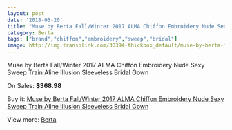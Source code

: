 ```yaml
---
layout: post
date: '2018-03-20'
title: "Muse by Berta Fall/Winter 2017 ALMA Chiffon Embroidery Nude Sexy Sweep Train Aline Illusion Sleeveless Bridal Gown"
category: Berta
tags: ["brand","chiffon","embroidery","sweep","bridal"]
image: http://img.transblink.com/30394-thickbox_default/muse-by-berta-fall-winter-2017-alma-chiffon-embroidery-nude-sexy-sweep-train-aline-illusion-sleeveless-bridal-gown.jpg
---
```

Muse by Berta Fall/Winter 2017 ALMA Chiffon Embroidery Nude Sexy Sweep Train Aline Illusion Sleeveless Bridal Gown

On Sales: **$368.98**
<a href="https://www.transblink.com/en/berta/10202-muse-by-berta-fall-winter-2017-alma-chiffon-embroidery-nude-sexy-sweep-train-aline-illusion-sleeveless-bridal-gown.html"><amp-img layout="responsive" width="600" height="600" src="//img.transblink.com/30394-thickbox_default/muse-by-berta-fall-winter-2017-alma-chiffon-embroidery-nude-sexy-sweep-train-aline-illusion-sleeveless-bridal-gown.jpg" alt="Muse by Berta Fall/Winter 2017 ALMA Chiffon Embroidery Nude Sexy Sweep Train Aline Illusion Sleeveless Bridal Gown 0" /></a>
<a href="https://www.transblink.com/en/berta/10202-muse-by-berta-fall-winter-2017-alma-chiffon-embroidery-nude-sexy-sweep-train-aline-illusion-sleeveless-bridal-gown.html"><amp-img layout="responsive" width="600" height="600" src="//img.transblink.com/30398-thickbox_default/muse-by-berta-fall-winter-2017-alma-chiffon-embroidery-nude-sexy-sweep-train-aline-illusion-sleeveless-bridal-gown.jpg" alt="Muse by Berta Fall/Winter 2017 ALMA Chiffon Embroidery Nude Sexy Sweep Train Aline Illusion Sleeveless Bridal Gown 1" /></a>
<a href="https://www.transblink.com/en/berta/10202-muse-by-berta-fall-winter-2017-alma-chiffon-embroidery-nude-sexy-sweep-train-aline-illusion-sleeveless-bridal-gown.html"><amp-img layout="responsive" width="600" height="600" src="//img.transblink.com/30397-thickbox_default/muse-by-berta-fall-winter-2017-alma-chiffon-embroidery-nude-sexy-sweep-train-aline-illusion-sleeveless-bridal-gown.jpg" alt="Muse by Berta Fall/Winter 2017 ALMA Chiffon Embroidery Nude Sexy Sweep Train Aline Illusion Sleeveless Bridal Gown 2" /></a>
<a href="https://www.transblink.com/en/berta/10202-muse-by-berta-fall-winter-2017-alma-chiffon-embroidery-nude-sexy-sweep-train-aline-illusion-sleeveless-bridal-gown.html"><amp-img layout="responsive" width="600" height="600" src="//img.transblink.com/30396-thickbox_default/muse-by-berta-fall-winter-2017-alma-chiffon-embroidery-nude-sexy-sweep-train-aline-illusion-sleeveless-bridal-gown.jpg" alt="Muse by Berta Fall/Winter 2017 ALMA Chiffon Embroidery Nude Sexy Sweep Train Aline Illusion Sleeveless Bridal Gown 3" /></a>
<a href="https://www.transblink.com/en/berta/10202-muse-by-berta-fall-winter-2017-alma-chiffon-embroidery-nude-sexy-sweep-train-aline-illusion-sleeveless-bridal-gown.html"><amp-img layout="responsive" width="600" height="600" src="//img.transblink.com/30395-thickbox_default/muse-by-berta-fall-winter-2017-alma-chiffon-embroidery-nude-sexy-sweep-train-aline-illusion-sleeveless-bridal-gown.jpg" alt="Muse by Berta Fall/Winter 2017 ALMA Chiffon Embroidery Nude Sexy Sweep Train Aline Illusion Sleeveless Bridal Gown 4" /></a>

Buy it: [Muse by Berta Fall/Winter 2017 ALMA Chiffon Embroidery Nude Sexy Sweep Train Aline Illusion Sleeveless Bridal Gown](https://www.transblink.com/en/berta/10202-muse-by-berta-fall-winter-2017-alma-chiffon-embroidery-nude-sexy-sweep-train-aline-illusion-sleeveless-bridal-gown.html "Muse by Berta Fall/Winter 2017 ALMA Chiffon Embroidery Nude Sexy Sweep Train Aline Illusion Sleeveless Bridal Gown")

View more: [Berta](https://www.transblink.com/en/81-berta "Berta")
